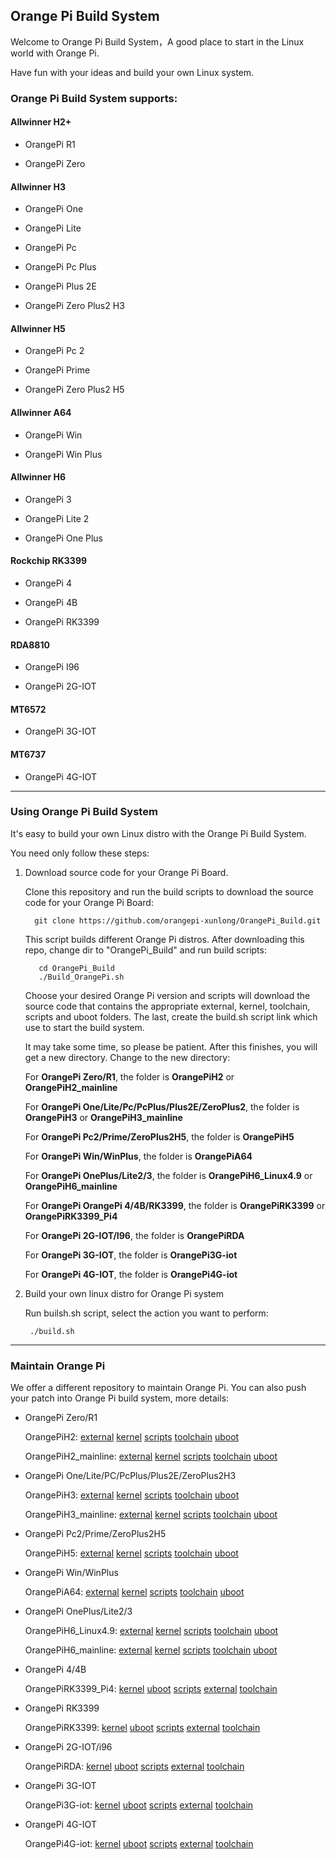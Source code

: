 Orange Pi Build System
---------------------------------------

Welcome to Orange Pi Build System，A good place to start in the Linux world with Orange Pi.

Have fun with your ideas and build your own Linux system.

### Orange Pi Build System supports:

#### Allwinner H2+
	
  * OrangePi R1				
 
  * OrangePi Zero	
  
#### Allwinner H3

  * OrangePi One			

  * OrangePi Lite			
	
  * OrangePi Pc				

  * OrangePi Pc Plus			

  * OrangePi Plus 2E			

  * OrangePi Zero Plus2 H3		

#### Allwinner H5

  * OrangePi Pc 2			

  * OrangePi Prime			

  * OrangePi Zero Plus2 H5	
  
#### Allwinner A64

  * OrangePi Win			
  
  * OrangePi Win Plus	
  
#### Allwinner H6  

  * OrangePi 3				

  * OrangePi Lite 2			

  * OrangePi One Plus			
  
#### Rockchip RK3399
  
  * OrangePi 4
  
  * OrangePi 4B
  
  * OrangePi RK3399
  
#### RDA8810
  
  * OrangePi I96			

  * OrangePi 2G-IOT			

#### MT6572

  * OrangePi 3G-IOT			
  
#### MT6737
		
  * OrangePi 4G-IOT			

-----------------------------------------------------------------

### Using Orange Pi Build System

It's easy to build your own Linux distro with the Orange Pi Build System.

You need only follow these steps:

   1. Download source code for your Orange Pi Board.

      Clone this  repository and run the build scripts to download the
      source code for your Orange Pi Board:
      
      ```
        git clone https://github.com/orangepi-xunlong/OrangePi_Build.git
      ```
      
      This script builds different Orange Pi distros.
      After downloading this repo, change dir to "OrangePi_Build"
      and run build scripts:
      
      ```
         cd OrangePi_Build
         ./Build_OrangePi.sh
      ```
     
      Choose your desired Orange Pi version
      and scripts will download the source code that contains the appropriate external, kernel, toolchain, scripts and uboot folders. The last, create the build.sh script link which use to start the build system.

      It may take some time, so please be patient.
      After this finishes, you will get a new directory. Change to the new directory: 

      For **OrangePi Zero/R1**, the folder is **OrangePiH2** or **OrangePiH2_mainline**

      For **OrangePi One/Lite/Pc/PcPlus/Plus2E/ZeroPlus2**, the folder is **OrangePiH3** or **OrangePiH3_mainline**

      For **OrangePi Pc2/Prime/ZeroPlus2H5**, the folder is **OrangePiH5**

      For **OrangePi Win/WinPlus**, the folder is **OrangePiA64**

      For **OrangePi OnePlus/Lite2/3**, the folder is **OrangePiH6_Linux4.9** or **OrangePiH6_mainline**

      For **OrangePi OrangePi 4/4B/RK3399**, the folder is **OrangePiRK3399** or **OrangePiRK3399_Pi4**

      For **OrangePi 2G-IOT/I96**, the folder is **OrangePiRDA**

      For **OrangePi 3G-IOT**, the folder is **OrangePi3G-iot**

      For **OrangePi 4G-IOT**, the folder is **OrangePi4G-iot**

   2. Build  your own linux distro for Orange Pi system
 
      Run builsh.sh script, select the action you want to perform:
     
      ```
       ./build.sh
      ```

------------------------------------------------------------------

### Maintain Orange Pi

  We offer a different repository to maintain Orange Pi. You can also push your patch
  into Orange Pi build system, more details:
  
  * OrangePi Zero/R1
  
    OrangePiH2: 
    [external](https://github.com/orangepi-xunlong/external/tree/orangepi-h3_v1.0)
    [kernel](https://github.com/orangepi-xunlong/OrangePiH3_kernel)
    [scripts](https://github.com/orangepi-xunlong/scripts/tree/orangepi-h3_v1.0)
    [toolchain](https://github.com/orangepi-xunlong/toolchain/tree/arm-linux-gnueabi-1.13.1)
    [uboot](https://github.com/orangepi-xunlong/OrangePiH3_uboot)
   
    OrangePiH2_mainline: 
    [external](https://github.com/orangepi-xunlong/external/tree/orangepi-h3_v1.0)
    [kernel](https://github.com/orangepi-xunlong/mainline_kernel/tree/orangepi-h3)
    [scripts](https://github.com/orangepi-xunlong/scripts/tree/orangepi-h3_v1.0)
    [toolchain](https://github.com/orangepi-xunlong/toolchain/tree/arm-linux-gnueabihf-7.2.1)
    [uboot](https://github.com/orangepi-xunlong/mainline_uboot)
   
  * OrangePi One/Lite/PC/PcPlus/Plus2E/ZeroPlus2H3

    OrangePiH3: 
    [external](https://github.com/orangepi-xunlong/external/tree/orangepi-h3_v1.0)
    [kernel](https://github.com/orangepi-xunlong/OrangePiH3_kernel)
    [scripts](https://github.com/orangepi-xunlong/scripts/tree/orangepi-h3_v1.0)
    [toolchain](https://github.com/orangepi-xunlong/toolchain/tree/arm-linux-gnueabi-1.13.1)
    [uboot](https://github.com/orangepi-xunlong/OrangePiH3_uboot)
    
    OrangePiH3_mainline: 
    [external](https://github.com/orangepi-xunlong/external/tree/orangepi-h3_v1.0)
    [kernel](https://github.com/orangepi-xunlong/mainline_kernel/tree/orangepi-h3)
    [scripts](https://github.com/orangepi-xunlong/scripts/tree/orangepi-h3_v1.0)
    [toolchain](https://github.com/orangepi-xunlong/toolchain/tree/arm-linux-gnueabihf-7.2.1)
    [uboot](https://github.com/orangepi-xunlong/mainline_uboot)
    
  * OrangePi Pc2/Prime/ZeroPlus2H5
  
    OrangePiH5: 
    [external](https://github.com/orangepi-xunlong/OrangePiH5_external)
    [kernel](https://github.com/orangepi-xunlong/OrangePiH5_kernel)
    [scripts](https://github.com/orangepi-xunlong/OrangePiH5_scripts)
    [toolchain](https://github.com/orangepi-xunlong/OrangePiH5_toolchain)
    [uboot](https://github.com/orangepi-xunlong/OrangePiH5_uboot)
  
  * OrangePi Win/WinPlus

    OrangePiA64: 
    [external](https://github.com/orangepi-xunlong/OrangePiA64_external)
    [kernel](https://github.com/orangepi-xunlong/OrangePiA64_kernel)
    [scripts](https://github.com/orangepi-xunlong/OrangePiA64_scripts)
    [toolchain](https://github.com/orangepi-xunlong/OrangePiA64_toolchain)
    [uboot](https://github.com/orangepi-xunlong/OrangePiA64_uboot)

  * OrangePi OnePlus/Lite2/3

    OrangePiH6_Linux4.9: 
    [external](https://github.com/orangepi-xunlong/external)
    [kernel](https://github.com/orangepi-xunlong/OrangePiH6_Linux4_9)
    [scripts](https://github.com/orangepi-xunlong/external/tree/orangepi-h6_v2.0.2)
    [toolchain](https://github.com/orangepi-xunlong/toolchain/tree/aarch64-linux-gnu-4.9)
    [uboot](https://github.com/orangepi-xunlong/OrangePiH6_uboot/tree/Linux4.9)
    
    OrangePiH6_mainline: 
    [external](https://github.com/orangepi-xunlong/external/tree/orangepi-h6_v2.0.2)
    [kernel](https://github.com/orangepi-xunlong/mainline_kernel/tree/orangepi-h6)
    [scripts](https://github.com/orangepi-xunlong/scripts/tree/orangepi-h6_v2.0.2)
    [toolchain](https://github.com/orangepi-xunlong/toolchain/tree/aarch64-linux-gnu-7.4.1)
    [uboot](https://github.com/orangepi-xunlong/mainline_uboot/tree/orangepi-h6)
    
  * OrangePi 4/4B

    OrangePiRK3399_Pi4: 
    [kernel](https://github.com/orangepi-xunlong/OrangePiRK3399_kernel.git)
    [uboot](https://github.com/orangepi-xunlong/OrangePiRK3399_uboot.git)
    [scripts](https://github.com/orangepi-xunlong/OrangePiRK3399_scripts/tree/orangepi_4)
    [external](https://github.com/orangepi-xunlong/OrangePiRK3399_external/tree/orangepi_4)
    [toolchain](https://github.com/orangepi-xunlong/toolchain/tree/aarch64-linux-gnu-6.3)
    
  * OrangePi RK3399 

    OrangePiRK3399: 
    [kernel](https://github.com/orangepi-xunlong/OrangePiRK3399_kernel/tree/linux4.4.103)
    [uboot](https://github.com/orangepi-xunlong/OrangePiRK3399_uboot/tree/orangepi_rk3399)
    [scripts](https://github.com/orangepi-xunlong/OrangePiRK3399_scripts.git)
    [external](https://github.com/orangepi-xunlong/OrangePiRK3399_external.git)
    [toolchain](https://github.com/orangepi-xunlong/toolchain/tree/aarch64-linux-gnu-6.3)
    
  * OrangePi 2G-IOT/i96
  
    OrangePiRDA: 
    [kernel](https://github.com/orangepi-xunlong/OrangePiRDA_kernel.git)
    [uboot](https://github.com/orangepi-xunlong/OrangePiRDA_kernel.git)
    [scripts](https://github.com/orangepi-xunlong/OrangePiRDA_kernel.git)
    [external](https://github.com/orangepi-xunlong/OrangePiRDA_kernel.git)
    [toolchain](https://github.com/orangepi-xunlong/OrangePiRDA_kernel.git)
   
  * OrangePi 3G-IOT

    OrangePi3G-iot: 
    [kernel](https://github.com/orangepi-xunlong/OrangePi3G-iot_kernel.git)
    [uboot](https://github.com/orangepi-xunlong/OrangePi3G-iot_bootloader.git)
    [scripts](https://github.com/orangepi-xunlong/OrangePi3G-iot_scripts.git)
    [external](https://github.com/orangepi-xunlong/OrangePi3G-iot_external.git)
    [toolchain](https://github.com/orangepi-xunlong/OrangePi3G-iot_toolchain.git)
    
  * OrangePi 4G-IOT

    OrangePi4G-iot: 
    [kernel](https://github.com/orangepi-xunlong/OrangePi4G-iot_kernel.git)
    [uboot](https://github.com/orangepi-xunlong/OrangePi4G-iot_bootloader.git)
    [scripts](https://github.com/orangepi-xunlong/OrangePi4G-iot_scripts.git)
    [external](https://github.com/orangepi-xunlong/OrangePi4G-iot_external.git)
    [toolchain](https://github.com/orangepi-xunlong/OrangePi4G-iot_toolchain.git)
    
